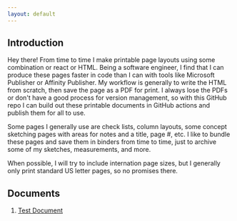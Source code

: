 ```yaml
---
layout: default
---
```


## Introduction

Hey there! From time to time I make printable page layouts using some combination or react or HTML. Being a software engineer, I find that I can produce these pages faster in code than I can with tools like Microsoft Publisher or Affinity Publisher. My workflow is generally to write the HTML from scratch, then save the page as a PDF for print. I always lose the PDFs or don't have a good process for version management, so with this GitHub repo I can build out these printable documents in GitHub actions and publish them for all to use.

Some pages I generally use are check lists, column layouts, some concept sketching pages with areas for notes and a title, page #, etc. I like to bundle these pages and save them in binders from time to time, just to archive some of my sketches, measurements, and more.

When possible, I will try to include internation page sizes, but I generally only print standard US letter pages, so no promises there.

## Documents

1. [Test Document](printables/my-test-document.pdf)